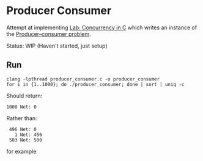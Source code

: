 # Producer Consumer

Attempt at implementing [Lab: Concurrency in C](https://www.classes.cs.uchicago.edu/archive/2018/spring/12300-1/lab6.html) which writes an instance of the [Producer–consumer problem](https://en.wikipedia.org/wiki/Producer%E2%80%93consumer_problem).

Status: WIP (Haven't started, just setup)

## Run

```
clang -lpthread producer_consumer.c -o producer_consumer
for i in {1..1000}; do ./producer_consumer; done | sort | uniq -c
```

Should return:
```
1000 Net: 0
```
Rather than:
```
 496 Net: 0
   1 Net: 456
 503 Net: 500
```
for example
